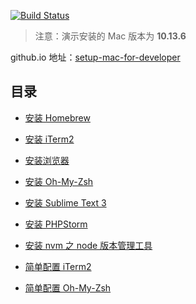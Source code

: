 [![Build Status](https://travis-ci.org/curder/setup-mac-for-developer-src.svg?branch=master)](https://travis-ci.org/curder/setup-mac-for-developer-src)

> 注意：演示安装的 Mac 版本为 **10.13.6**

github.io 地址：[setup-mac-for-developer](https://curder.github.io/setup-mac-for-developer/)

## 目录

- [安装 Homebrew](./install/home-brew.md)
- [安装 iTerm2](./install/iterm2.md)
- [安装浏览器](./install/browser.md)
- [安装 Oh-My-Zsh](./install/oh-my-zsh.md)
- [安装 Sublime Text 3](./install/sublime-text-3.md)
- [安装 PHPStorm](./install/phpstorm.md)
- [安装 nvm 之 node 版本管理工具](./install/nvm.md)

- [简单配置 iTerm2](./config/iterm2.md)
- [简单配置 Oh-My-Zsh](./config/oh-my-zsh.md)
